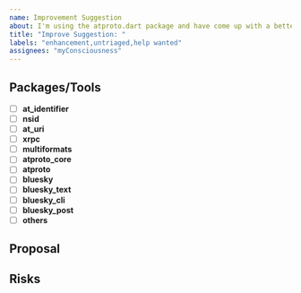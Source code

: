 ```yaml
---
name: Improvement Suggestion
about: I'm using the atproto.dart package and have come up with a better way to solve the problem.
title: "Improve Suggestion: "
labels: "enhancement,untriaged,help wanted"
assignees: "myConsciousness"
---
```


## Packages/Tools

- [ ] **at_identifier**
- [ ] **nsid**
- [ ] **at_uri**
- [ ] **xrpc**
- [ ] **multiformats**
- [ ] **atproto_core**
- [ ] **atproto**
- [ ] **bluesky**
- [ ] **bluesky_text**
- [ ] **bluesky_cli**
- [ ] **bluesky_post**
- [ ] **others**

## Proposal

## Risks
